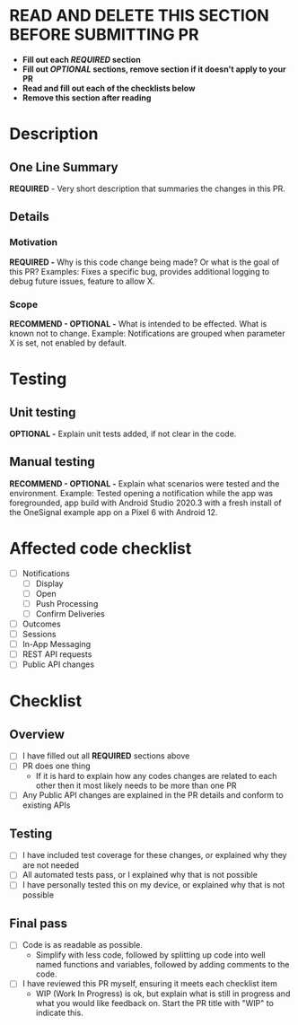 <!-- START -->
# READ AND DELETE THIS SECTION BEFORE SUBMITTING PR
* **Fill out each _REQUIRED_ section**
* **Fill out _OPTIONAL_ sections, remove section if it doesn't apply to your PR**
* **Read and fill out each of the checklists below**
* **Remove this section after reading**
<!-- END -->

# Description
## One Line Summary
**REQUIRED** - Very short description that summaries the changes in this PR.

## Details

### Motivation
**REQUIRED -** Why is this code change being made? Or what is the goal of this PR? Examples: Fixes a specific bug, provides additional logging to debug future issues, feature to allow X.

### Scope
**RECOMMEND - OPTIONAL -** What is intended to be effected. What is known not to change. Example: Notifications are grouped when parameter X is set, not enabled by default.

# Testing
## Unit testing
**OPTIONAL -**  Explain unit tests added, if not clear in the code.

## Manual testing
**RECOMMEND - OPTIONAL -** Explain what scenarios were tested and the environment.
Example: Tested opening a notification while the app was foregrounded, app build with Android Studio 2020.3 with a fresh install of the OneSignal example app on a Pixel 6 with Android 12.

# Affected code checklist
   - [ ] Notifications
      - [ ] Display
      - [ ] Open
      - [ ] Push Processing
      - [ ] Confirm Deliveries
   - [ ] Outcomes
   - [ ] Sessions
   - [ ] In-App Messaging
   - [ ] REST API requests
   - [ ] Public API changes

# Checklist
## Overview
   - [ ] I have filled out all **REQUIRED** sections above
   - [ ] PR does one thing
     - If it is hard to explain how any codes changes are related to each other then it most likely needs to be more than one PR
   - [ ] Any Public API changes are explained in the PR details and conform to existing APIs

## Testing
   - [ ] I have included test coverage for these changes, or explained why they are not needed
   - [ ] All automated tests pass, or I explained why that is not possible
   - [ ] I have personally tested this on my device, or explained why that is not possible

## Final pass
   - [ ] Code is as readable as possible.
      - Simplify with less code, followed by splitting up code into well named functions and variables, followed by adding comments to the code.
   - [ ] I have reviewed this PR myself, ensuring it meets each checklist item
      - WIP (Work In Progress) is ok, but explain what is still in progress and what you would like feedback on. Start the PR title with "WIP" to indicate this.